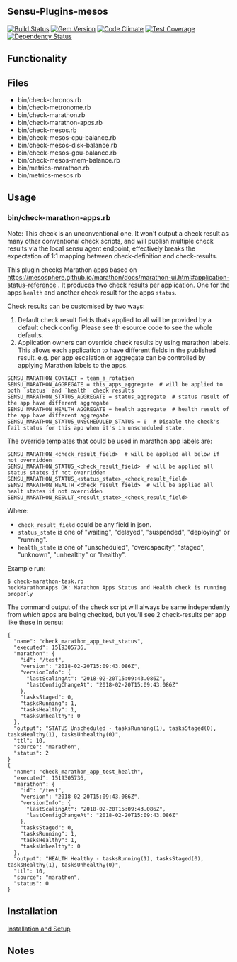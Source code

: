 ## Sensu-Plugins-mesos

[![Build Status](https://travis-ci.org/sensu-plugins/sensu-plugins-mesos.svg?branch=master)](https://travis-ci.org/sensu-plugins/sensu-plugins-mesos)
[![Gem Version](https://badge.fury.io/rb/sensu-plugins-mesos.svg)](http://badge.fury.io/rb/sensu-plugins-mesos)
[![Code Climate](https://codeclimate.com/github/sensu-plugins/sensu-plugins-mesos/badges/gpa.svg)](https://codeclimate.com/github/sensu-plugins/sensu-plugins-mesos)
[![Test Coverage](https://codeclimate.com/github/sensu-plugins/sensu-plugins-mesos/badges/coverage.svg)](https://codeclimate.com/github/sensu-plugins/sensu-plugins-mesos)
[![Dependency Status](https://gemnasium.com/sensu-plugins/sensu-plugins-mesos.svg)](https://gemnasium.com/sensu-plugins/sensu-plugins-mesos)

## Functionality

## Files
 * bin/check-chronos.rb
 * bin/check-metronome.rb
 * bin/check-marathon.rb
 * bin/check-marathon-apps.rb
 * bin/check-mesos.rb
 * bin/check-mesos-cpu-balance.rb
 * bin/check-mesos-disk-balance.rb
 * bin/check-mesos-gpu-balance.rb
 * bin/check-mesos-mem-balance.rb
 * bin/metrics-marathon.rb
 * bin/metrics-mesos.rb

## Usage

### bin/check-marathon-apps.rb

Note: This check is an unconventional one. It won't output a check result as many
other conventional check scripts, and will publish multiple check results via
the local sensu agent endpoint, effectively breaks the expectation of 1:1
mapping between check-definition and check-results.

This plugin checks Marathon apps based on
https://mesosphere.github.io/marathon/docs/marathon-ui.html#application-status-reference .
It produces two check results per application. One for the apps `health` and
another check result for the apps `status`.

Check results can be customised by two ways:

1. Default check result fields thats applied to all will be provided by a
   default check config. Please see th esource code to see the whole defaults.
2. Application owners can override check results by using marathon labels. This
   allows each application to have different fields in the published result.
   e.g. per app escalation or aggregate can be controlled by applying Marathon
   labels to the apps.

```
SENSU_MARATHON_CONTACT = team_a_rotation
SENSU_MARATHON_AGGREGATE = this_apps_aggregate  # will be applied to both `status` and `health` check results
SENSU_MARATHON_STATUS_AGGREGATE = status_aggregate  # status result of the app have different aggregate
SENSU_MARATHON_HEALTH_AGGREGATE = health_aggregate  # health result of the app have different aggregate
SENSU_MARATHON_STATUS_UNSCHEDULED_STATUS = 0  # Disable the check's fail status for this app when it's in unscheduled state.
```

The override templates that could be used in marathon app labels are:

```
SENSU_MARATHON_<check_result_field>  # will be applied all below if not overridden
SENSU_MARATHON_STATUS_<check_result_field>  # will be applied all status states if not overridden
SENSU_MARATHON_STATUS_<status_state>_<check_result_field>
SENSU_MARATHON_HEALTH_<check_result_field>  # will be applied all healt states if not overridden
SENSU_MARATHON_RESULT_<result_state>_<check_result_field>
```

Where:
* `check_result_field` could be any field in json.
* `status_state` is one of "waiting", "delayed", "suspended", "deploying" or "running".
* `health_state` is one of "unscheduled", "overcapacity", "staged", "unknown", "unhealthy" or "healthy".

Example run:

```
$ check-marathon-task.rb
heckMarathonApps OK: Marathon Apps Status and Health check is running properly
```

The command output of the check script will always be same independently from
which apps are being checked, but you'll see 2 check-results per app like these
in sensu:

```
{
  "name": "check_marathon_app_test_status",
  "executed": 1519305736,
  "marathon": {
    "id": "/test",
    "version": "2018-02-20T15:09:43.086Z",
    "versionInfo": {
      "lastScalingAt": "2018-02-20T15:09:43.086Z",
      "lastConfigChangeAt": "2018-02-20T15:09:43.086Z"
    },
    "tasksStaged": 0,
    "tasksRunning": 1,
    "tasksHealthy": 1,
    "tasksUnhealthy": 0
  },
  "output": "STATUS Unscheduled - tasksRunning(1), tasksStaged(0), tasksHealthy(1), tasksUnhealthy(0)",
  "ttl": 10,
  "source": "marathon",
  "status": 2
}
{
  "name": "check_marathon_app_test_health",
  "executed": 1519305736,
  "marathon": {
    "id": "/test",
    "version": "2018-02-20T15:09:43.086Z",
    "versionInfo": {
      "lastScalingAt": "2018-02-20T15:09:43.086Z",
      "lastConfigChangeAt": "2018-02-20T15:09:43.086Z"
    },
    "tasksStaged": 0,
    "tasksRunning": 1,
    "tasksHealthy": 1,
    "tasksUnhealthy": 0
  },
  "output": "HEALTH Healthy - tasksRunning(1), tasksStaged(0), tasksHealthy(1), tasksUnhealthy(0)",
  "ttl": 10,
  "source": "marathon",
  "status": 0
}
```

## Installation

[Installation and Setup](http://sensu-plugins.io/docs/installation_instructions.html)

## Notes
